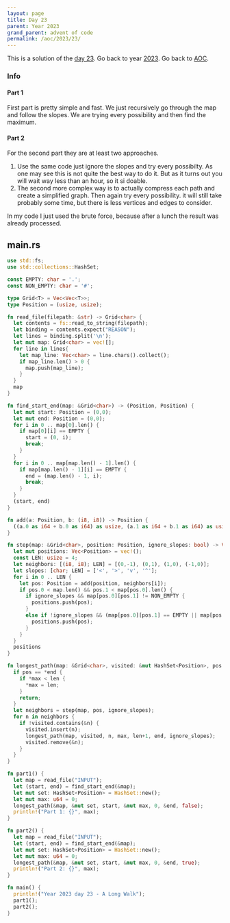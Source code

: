 ```yaml
---
layout: page
title: Day 23
parent: Year 2023
grand_parent: advent of code
permalink: /aoc/2023/23/
---
```


This is a solution of the [day 23](https://adventofcode.com/2023/day/23). Go back to year [2023](/aoc/2023). Go back to [AOC](/aoc/).

### Info

#### Part 1

First part is pretty simple and fast. We just recursively go through the map and follow the slopes. We are trying every possibility and then find the maximum.

#### Part 2

For the second part they are at least two approaches.

1. Use the same code just ignore the slopes and try every possibilty. As one may see this is not quite the best way to do it. But as it turns out you will wait way less than an hour, so it si doable.
2. The second more complex way is to actually compress each path and create a simplified graph. Then again try every possibility. it will still take probably some time, but there is less vertices and edges to consider.

In my code I just used the brute force, because after a lunch the result was already processed.


## main.rs

```rs
use std::fs;
use std::collections::HashSet;

const EMPTY: char = '.';
const NON_EMPTY: char = '#';

type Grid<T> = Vec<Vec<T>>;
type Position = (usize, usize);

fn read_file(filepath: &str) -> Grid<char> {
  let contents = fs::read_to_string(filepath);
  let binding = contents.expect("REASON");
  let lines = binding.split('\n');
  let mut map: Grid<char> = vec![];
  for line in lines{
    let map_line: Vec<char> = line.chars().collect();
    if map_line.len() > 0 {
      map.push(map_line);
    }
  }
  map
}

fn find_start_end(map: &Grid<char>) -> (Position, Position) {
  let mut start: Position = (0,0);
  let mut end: Position = (0,0);
  for i in 0 .. map[0].len() {
    if map[0][i] == EMPTY {
      start = (0, i);
      break;
    }
  }
  for i in 0 .. map[map.len() - 1].len() {
    if map[map.len() - 1][i] == EMPTY {
      end = (map.len() - 1, i);
      break;
    }
  }
  (start, end)
}

fn add(a: Position, b: (i8, i8)) -> Position {
  ((a.0 as i64 + b.0 as i64) as usize, (a.1 as i64 + b.1 as i64) as usize)
}

fn step(map: &Grid<char>, position: Position, ignore_slopes: bool) -> Vec<Position> {
  let mut positions: Vec<Position> = vec!();
  const LEN: usize = 4;
  let neighbors: [(i8, i8); LEN] = [(0,-1), (0,1), (1,0), (-1,0)];
  let slopes: [char; LEN] = ['<', '>', 'v', '^'];
  for i in 0 .. LEN {
    let pos: Position = add(position, neighbors[i]);
    if pos.0 < map.len() && pos.1 < map[pos.0].len() {
      if ignore_slopes && map[pos.0][pos.1] != NON_EMPTY {
        positions.push(pos);
      }
      else if !ignore_slopes && (map[pos.0][pos.1] == EMPTY || map[pos.0][pos.1] == slopes[i]) {
        positions.push(pos);
      }
    }
  }
  positions
}

fn longest_path(map: &Grid<char>, visited: &mut HashSet<Position>, pos: Position, max: &mut u64, len: u64, end: &Position, ignore_slopes: bool) {
  if pos == *end {
    if *max < len {
      *max = len;
    }
    return;
  }
  let neighbors = step(map, pos, ignore_slopes);
  for n in neighbors {
    if !visited.contains(&n) {
      visited.insert(n);
      longest_path(map, visited, n, max, len+1, end, ignore_slopes);
      visited.remove(&n);
    }
  }
}

fn part1() {
  let map = read_file("INPUT");
  let (start, end) = find_start_end(&map);
  let mut set: HashSet<Position> = HashSet::new();
  let mut max: u64 = 0;
  longest_path(&map, &mut set, start, &mut max, 0, &end, false);
  println!("Part 1: {}", max);
}

fn part2() {
  let map = read_file("INPUT");
  let (start, end) = find_start_end(&map);
  let mut set: HashSet<Position> = HashSet::new();
  let mut max: u64 = 0;
  longest_path(&map, &mut set, start, &mut max, 0, &end, true);
  println!("Part 2: {}", max);
}

fn main() {
  println!("Year 2023 day 23 - A Long Walk");
  part1();
  part2();
}
```

